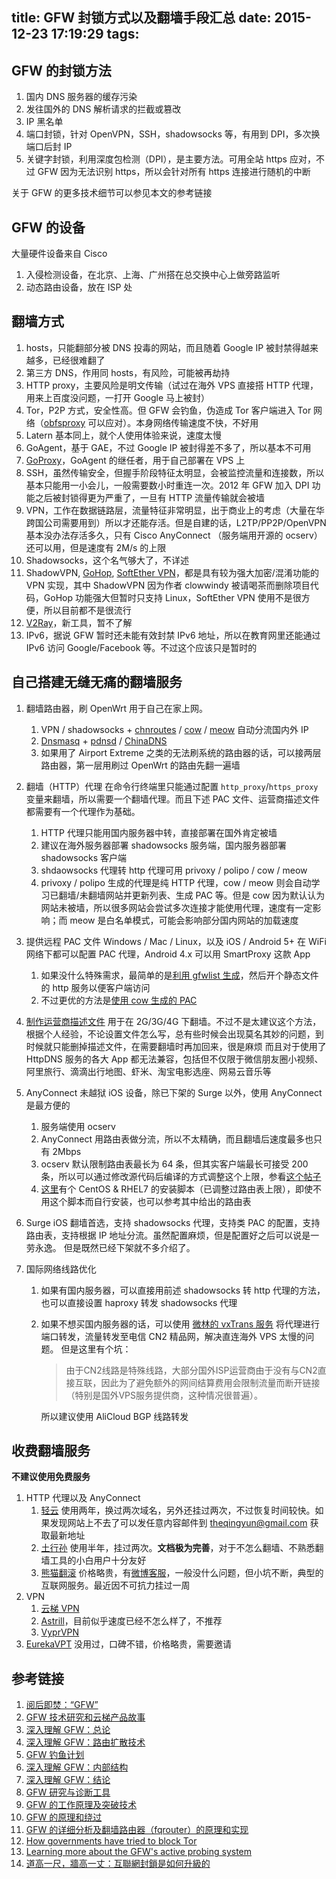 title: GFW 封锁方式以及翻墙手段汇总
date: 2015-12-23 17:19:29
tags:
---

## GFW 的封锁方法
1. 国内 DNS 服务器的缓存污染
2. 发往国外的 DNS 解析请求的拦截或篡改
3. IP 黑名单
4. 端口封锁，针对 OpenVPN，SSH，shadowsocks 等，有用到 DPI，多次换端口后封 IP
5. 关键字封锁，利用深度包检测（DPI），是主要方法。可用全站 https 应对，不过 GFW 因为无法识别 https，所以会针对所有 https 连接进行随机的中断

<!-- more -->

关于 GFW 的更多技术细节可以参见本文的参考链接

## GFW 的设备
大量硬件设备来自 Cisco
1. 入侵检测设备，在北京、上海、广州搭在总交换中心上做旁路监听
2. 动态路由设备，放在 ISP 处

## 翻墙方式
1. hosts，只能翻部分被 DNS 投毒的网站，而且随着 Google IP 被封禁得越来越多，已经很难翻了
2. 第三方 DNS，作用同 hosts，有风险，可能被再劫持
3. HTTP proxy，主要风险是明文传输（试过在海外 VPS 直接搭 HTTP 代理，用来上百度没问题，一打开 Google 马上被封）
4. Tor，P2P 方式，安全性高。但 GFW 会钓鱼，伪造成 Tor 客户端进入 Tor 网络（[obfsproxy](https://www.torproject.org/projects/obfsproxy.html.en) 可以应对）。本身网络传输速度不快，不好用
5. Latern 基本同上，就个人使用体验来说，速度太慢
6. GoAgent，基于 GAE，不过 Google IP 被封得差不多了，所以基本不可用
7. [GoProxy](https://github.com/phuslu/goproxy)，GoAgent 的继任者，用于自己部署在 VPS 上
8. SSH，虽然传输安全，但握手阶段特征太明显，会被监控流量和连接数，所以基本只能用一小会儿，一般需要数小时重连一次。2012 年 GFW 加入 DPI 功能之后被封锁得更为严重了，一旦有 HTTP 流量传输就会被墙
9. VPN，工作在数据链路层，流量特征非常明显，出于商业上的考虑（大量在华跨国公司需要用到）所以才还能存活。但是自建的话，L2TP/PP2P/OpenVPN 基本没办法存活多久，只有 Cisco AnyConnect （服务端用开源的 ocserv）还可以用，但是速度有 2M/s 的上限
10. Shadowsocks，这个名气够大了，不详述
11. ShadowVPN, [GoHop](https://github.com/bigeagle/gohop), [SoftEther VPN](https://www.softether.org/)，都是具有较为强大加密/混淆功能的 VPN 实现，其中 ShadowVPN 因为作者 clowwindy 被请喝茶而删除项目代码，GoHop 功能强大但暂时只支持 Linux，SoftEther VPN 使用不是很方便，所以目前都不是很流行
12. [V2Ray](https://github.com/v2ray/v2ray.github.io/wiki)，新工具，暂不了解
13. IPv6，据说 GFW 暂时还未能有效封禁 IPv6 地址，所以在教育网里还能通过 IPv6 访问 Google/Facebook 等。不过这个应该只是暂时的

## 自己搭建无缝无痛的翻墙服务
1. 翻墙路由器，刷 OpenWrt
    用于自己在家上网。
	1. VPN / shadowsocks + [chnroutes](https://github.com/fivesheep/chnroutes) / [cow](https://github.com/cyfdecyf/cow) / [meow](https://github.com/renzhn/MEOW) 自动分流国内外 IP
	2. [Dnsmasq](http://wiki.openwrt.org/doc/howto/dhcp.dnsmasq) + [pdnsd](http://members.home.nl/p.a.rombouts/pdnsd/) / [ChinaDNS](https://github.com/shadowsocks/ChinaDNS)
	3. 如果用了 Airport Extreme 之类的无法刷系统的路由器的话，可以接两层路由器，第一层用刷过 OpenWrt 的路由先翻一遍墙

2. 翻墙（HTTP）代理
    在命令行终端里只能通过配置 `http_proxy`/`https_proxy` 变量来翻墙，所以需要一个翻墙代理。而且下述 PAC 文件、运营商描述文件都需要有一个代理作为基础。
    1. HTTP 代理只能用国内服务器中转，直接部署在国外肯定被墙
	2. 建议在海外服务器部署 shadowsocks 服务端，国内服务器部署 shadowsocks 客户端
	3. shdaowsocks 代理转 http 代理可用 privoxy / polipo / cow / meow
	4. privoxy / polipo 生成的代理是纯 HTTP 代理，cow / meow 则会自动学习已翻墙/未翻墙网站并更新列表、生成 PAC 等。但是 cow 因为默认认为网站未被墙，所以很多网站会尝试多次连接才能使用代理，速度有一定影响；而 meow 是白名单模式，可能会影响部分国内网站的加载速度

3. 提供远程 PAC 文件
    Windows / Mac / Linux，以及 iOS / Android 5+ 在 WiFi 网络下都可以配置 PAC 代理，Android 4.x 可以用 SmartProxy 这款 App
    1. 如果没什么特殊需求，最简单的是[利用 gfwlist 生成](http://codelife.me/blog/2013/04/06/convert-gfwlist-to-pac/)，然后开个静态文件的 http 服务以便客户端访问
	2. 不过更优的方法是[使用 cow 生成的 PAC](https://github.com/cyfdecyf/cow#user-content-详细使用说明)

4. [制作运营商描述文件](https://velaciela.ms/use_apn_connect)
    用于在 2G/3G/4G 下翻墙。不过不是太建议这个方法，根据个人经验，不论设置文件怎么写，总有些时候会出现莫名其妙的问题，到时候就只能删掉描述文件，在需要翻墙时再加回来，很是麻烦
   而且对于使用了 HttpDNS 服务的各大 App 都无法兼容，包括但不仅限于微信朋友圈小视频、阿里旅行、滴滴出行地图、虾米、淘宝电影选座、网易云音乐等

5. AnyConnect
    未越狱 iOS 设备，除已下架的 Surge 以外，使用 AnyConnect 是最方便的
	1. 服务端使用 ocserv
	2. AnyConnect 用路由表做分流，所以不太精确，而且翻墙后速度最多也只有 2Mbps
	3. ocserv 默认限制路由表最长为 64 条，但其实客户端最长可接受 200 条，所以可以通过修改源代码后编译的方式调整这个上限，参看[这个帖子](https://www.v2ex.com/t/136431)
	4. [这里](https://github.com/travislee8964/Ocserv-install-script-for-CentOS-RHEL-7)有个 CentOS & RHEL7 的安装脚本（已调整过路由表上限），即使不用这个脚本而自行安装，也可以参考其中给出的路由表

6. Surge
   iOS 翻墙首选，支持 shadowsocks 代理，支持类 PAC 的配置，支持路由表，支持根据 IP 地址分流。虽然配置麻烦，但是配置好之后可以说是一劳永逸。
    但是既然已经下架就不多介绍了。

7. 国际网络线路优化
    1. 如果有国内服务器，可以直接用前述 shadowsocks 转 http 代理的方法，也可以直接设置 haproxy 转发 shadowsocks 代理
	2. 如果不想买国内服务器的话，可以使用 [微林的 vxTrans 服务](https://vnet.link/?rc=18139) 将代理进行端口转发，流量转发至电信 CN2 精品网，解决直连海外 VPS 太慢的问题。
    但是这里有个坑：

        > 由于CN2线路是特殊线路，大部分国外ISP运营商由于没有与CN2直接互联，因此为了避免额外的网间结算费用会限制流量而断开链接（特别是国外VPS服务提供商，这种情况很普遍）。

        所以建议使用 AliCloud BGP 线路转发

## 收费翻墙服务

**不建议使用免费服务**

1. HTTP 代理以及 AnyConnect
	1. [轻云](http://theqingyun.info/r/2g3wq0)
	   使用两年，换过两次域名，另外还挂过两次，不过恢复时间较快。如果发现网站上不去了可以发任意内容邮件到 theqingyun@gmail.com 获取最新地址
	2. [土行孙](http://itxs.co/s/b6098a9h)
	   使用半年，挂过两次。**文档极为完善**，对于不怎么翻墙、不熟悉翻墙工具的小白用户十分友好
	3. [熊猫翻滚](https://ezcat.xyz/)
	   价格略贵，有[微博客服](http://weibo.com/pandafanorg)，一般没什么问题，但小坑不断，典型的互联网服务。最近因不可抗力挂过一周
2. VPN
	1. [云梯 VPN](https://www.ytvpn.com/)
	2. [Astrill](https://www.astrill.com/)，目前似乎速度已经不怎么样了，不推荐
	3. [VyprVPN](https://www.goldenfrog.com/vyprvpn)
3. [EurekaVPT](https://eurekavpt.com/)
    没用过，口碑不错，价格略贵，需要邀请

## 参考链接
1. [阅后即焚：“GFW”](http://www.chinagfw.org/2009/08/gfw_30.html)
2. [GFW 技术研究和云梯产品故事](http://teahour.fm/2013/07/09/gfw-and-vpncloud.html)
3. [深入理解 GFW：总论](http://gfwrev.blogspot.jp/2009/10/gfw.html)
4. [深入理解 GFW：路由扩散技术](http://gfwrev.blogspot.fr/2009/11/gfw_05.html)
5. [GFW 钓鱼计划](http://gfwrev.blogspot.fr/2009/11/gfw.html)
6. [深入理解 GFW：内部结构](http://gfwrev.blogspot.fr/2010/02/gfw.html)
7. [深入理解 GFW：结论](http://gfwrev.blogspot.fr/2010/03/gfw.html)
8. [GFW 研究与诊断工具](http://gfwrev.blogspot.fr/2009/11/gfw_10.html)
9. [GFW 的工作原理及突破技术](http://m.friendfeed-media.com/4457da9004be475a669d679bec5f17120bdf3d08)
10. [GFW 的原理和绕过](https://raw.githubusercontent.com/shell909090/slides/master/pdf/GFW.pdf)
11. [GFW 的详细分析及翻墙路由器（fqrouter）的原理和实现](https://docs.google.com/document/d/1mmMiMYbviMxJ-DhTyIGdK7OOg581LSD1CZV4XY1OMG8/edit)
12. [How governments have tried to block Tor](https://www.youtube.com/watch?v=GwMr8Xl7JMQ&index=128&list=WL)
13. [Learning more about the GFW's active probing system](https://blog.torproject.org/blog/learning-more-about-gfws-active-probing-system)
14. [道高一尺，牆高一丈：互聯網封鎖是如何升級的](https://theinitium.com/article/20150904-mainland-greatfirewall/)
